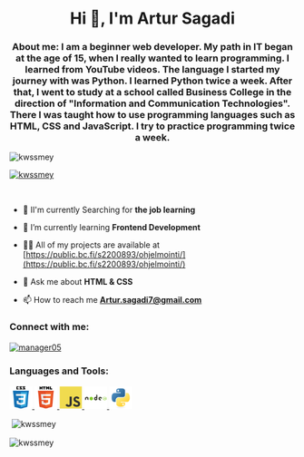 <h1 align="center">Hi 👋, I'm Artur Sagadi</h1>
<h3 align="center">About me: I am a beginner web developer. My path in IT began at the age of 15, when I really wanted to learn programming. I learned from YouTube videos. The language I started my journey with was Python. I learned Python twice a week. After that, I went to study at a school called Business College in the direction of "Information and Communication Technologies". There I was taught how to use programming languages such as HTML, CSS and JavaScript. I try to practice programming twice a week.</h3>

<p align="left"> <img src="https://komarev.com/ghpvc/?username=kwssmey&label=Profile%20views&color=0e75b6&style=flat" alt="kwssmey" /> </p>

<p align="left"> <a href="https://github.com/ryo-ma/github-profile-trophy"><img src="https://github-profile-trophy.vercel.app/?username=kwssmey" alt="kwssmey" /></a> </p>

<p align="left"> <a href="https://twitter.com/" target="blank"><img src="https://img.shields.io/twitter/follow/?logo=twitter&style=for-the-badge" alt="" /></a> </p>

- 🔭 II'm currently Searching for **the job learning**

- 🌱 I’m currently learning **Frontend Development**

- 👨‍💻 All of my projects are available at [https://public.bc.fi/s2200893/ohjelmointi/](https://public.bc.fi/s2200893/ohjelmointi/)

- 💬 Ask me about **HTML & CSS**

- 📫 How to reach me **Artur.sagadi7@gmail.com**

<h3 align="left">Connect with me:</h3>
<p align="left">
<a href="https://discord.gg/manager05" target="blank"><img align="center" src="https://raw.githubusercontent.com/rahuldkjain/github-profile-readme-generator/master/src/images/icons/Social/discord.svg" alt="manager05" height="30" width="40" /></a>
</p>

<h3 align="left">Languages and Tools:</h3>
<p align="left"> <a href="https://www.w3schools.com/css/" target="_blank" rel="noreferrer"> <img src="https://raw.githubusercontent.com/devicons/devicon/master/icons/css3/css3-original-wordmark.svg" alt="css3" width="40" height="40"/> </a> <a href="https://www.w3.org/html/" target="_blank" rel="noreferrer"> <img src="https://raw.githubusercontent.com/devicons/devicon/master/icons/html5/html5-original-wordmark.svg" alt="html5" width="40" height="40"/> </a> <a href="https://developer.mozilla.org/en-US/docs/Web/JavaScript" target="_blank" rel="noreferrer"> <img src="https://raw.githubusercontent.com/devicons/devicon/master/icons/javascript/javascript-original.svg" alt="javascript" width="40" height="40"/> </a> <a href="https://nodejs.org" target="_blank" rel="noreferrer"> <img src="https://raw.githubusercontent.com/devicons/devicon/master/icons/nodejs/nodejs-original-wordmark.svg" alt="nodejs" width="40" height="40"/> </a> <a href="https://www.python.org" target="_blank" rel="noreferrer"> <img src="https://raw.githubusercontent.com/devicons/devicon/master/icons/python/python-original.svg" alt="python" width="40" height="40"/> </a> </p>

<p>&nbsp;<img align="center" src="https://github-readme-stats.vercel.app/api?username=kwssmey&show_icons=true&locale=en" alt="kwssmey" /></p>

<p><img align="center" src="https://github-readme-streak-stats.herokuapp.com/?user=kwssmey&" alt="kwssmey" /></p>
